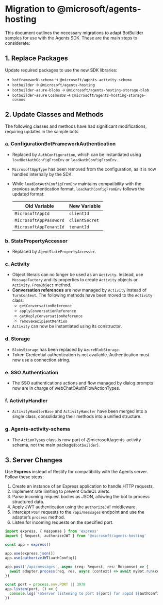 # Migration to @microsoft/agents-hosting

This document outlines the necessary migrations to adapt BotBuilder samples for use with the Agents SDK.
These are the main steps to considerate:

## 1. Replace Packages

Update required packages to use the new SDK libraries:  
- `botframework-schema` → `@microsoft/agents-activity-schema`  
- `botbuilder` → `@microsoft/agents-hosting`  
- `botbuilder-azure-blobs` → `@microsoft/agents-hosting-storage-blob`  
- `botbuilder-azure` `CosmosDB` → `@microsoft/agents-hosting-storage-cosmos`  

## 2. Update Classes and Methods 

The following classes and methods have had significant modifications, requiring updates in the sample bots:

### a. ConfigurationBotFrameworkAuthentication

- Replaced by `AuthConfiguration`, which can be instantiated using `loadBotAuthConfigFromEnv` or `loadAuthConfigFromEnv`.  
- `MicrosoftAppType` has been removed from the configuration, as it is now handled internally by the SDK.  
- While `loadBotAuthConfigFromEnv` maintains compatibility with the previous authentication format, `loadAuthConfigFromEnv` follows the updated format:  

  | Old Variable              | New Variable  |  
  |---------------------------|---------------|  
  | `MicrosoftAppId`          | `clientId`    |  
  | `MicrosoftAppPassword`    | `clientSecret`|  
  | `MicrosoftAppTenantId`    | `tenantId`    |  

### b. StatePropertyAccessor

- Replaced by `AgentStatePropertyAccessor`.

### c. Activity

- Object literals can no longer be used as an `Activity`. Instead, use `MessageFactory` and its properties to create `Activity` objects or `Activity.FromObject` method.  
- **Conversation references** are now managed by `Activity` instead of `TurnContext`. The following methods have been moved to the `Activity` class:
  - `getConversationReference`
  - `applyConversationReference`
  - `getReplyConversationReference`
  - `removeRecipientMention`
- `Activity` can now be instantiated using its constructor.

### d. Storage

- `BlobsStorage` has been replaced by `AzureBlobStorage`.
- Token Credential authentication is not available. Authentication must now use a connection string.

### e. SSO Authentication

- The SSO authentications actions and flow managed by dialog prompts now are in charge of webChatOAuthFlowActionTypes.

### f. ActivityHandler

- `ActivityHandlerBase` and `ActivityHandler` have been merged into a single class, consolidating their methods into a unified structure.

### g. Agents-activity-schema

- The `ActionTypes` class is now part of @microsoft/agents-activity-schema, not the main package(`botbuilder`).

## 3. Server Changes

Use **Express** instead of Restify for compatibility with the Agents server. Follow these steps:
  1. Create an instance of an Express application to handle HTTP requests.
  2. Implement rate limiting to prevent CodeQL alerts.
  3. Parse incoming request bodies as JSON, allowing the bot to process structured data.
  4. Apply JWT authentication using the `authorizeJWT` middleware.
  5. Intercept `POST` requests to the `/api/messages` endpoint and use the adapter’s `process` method.
  6. Listen for incoming requests on the specified port.
  ```typescript
  import express, { Response } from 'express'
  import { Request, authorizeJWT } from '@microsoft/agents-hosting'

  const app = express()

  app.use(express.json())
  app.use(authorizeJWT(authConfig))

  app.post('/api/messages', async (req: Request, res: Response) => {
    await adapter.process(req, res, async (context) => await myBot.run(context))
  })

  const port = process.env.PORT || 3978
  app.listen(port, () => {
    console.log(`\nServer listening to port ${port} for appId ${authConfig.clientId} debug ${process.env.DEBUG}`)
  })
  ```
